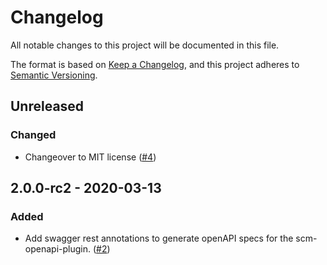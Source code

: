 # Changelog
All notable changes to this project will be documented in this file.

The format is based on [Keep a Changelog](https://keepachangelog.com/en/1.0.0/),
and this project adheres to [Semantic Versioning](https://semver.org/spec/v2.0.0.html).

## Unreleased
### Changed
- Changeover to MIT license ([#4](https://github.com/scm-manager/scm-redmine-plugin/pull/4))

## 2.0.0-rc2 - 2020-03-13
### Added
- Add swagger rest annotations to generate openAPI specs for the scm-openapi-plugin. ([#2](https://github.com/scm-manager/scm-redmine-plugin/pull/2))
